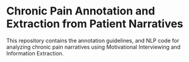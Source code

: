 # Chronic Pain Annotation and Extraction from Patient Narratives
This repository contains the annotation guidelines, and NLP code for analyzing chronic pain narratives using Motivational Interviewing and Information Extraction.

